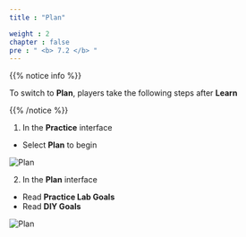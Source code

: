 ```yaml
---
title : "Plan"

weight : 2
chapter : false
pre : " <b> 7.2 </b> "
---
```


{{% notice info %}}

To switch to **Plan**, players take the following steps after **Learn**

{{% /notice %}}

1. In the **Practice** interface

- Select **Plan** to begin

![Plan](/images/7-vpc/7.2-plan/1-plan.png)

2. In the **Plan** interface

- Read **Practice Lab Goals**
- Read **DIY Goals**

![Plan](/images/7-vpc/7.2-plan/2-plan.png)
